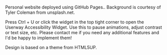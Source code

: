 Personal website deployed using GitHub Pages.. Background is courtesy of Tyler Coleman from unsplash.net.

Press Ctrl + U or click the widget in the top tight corner to open the Userway Accessibility Widget. Use this to pause animations, adjust contrast or text size, etc. Please contact me if you need any additional features and I'd be happy to implement them!

Design is based on a theme from HTML5UP.
